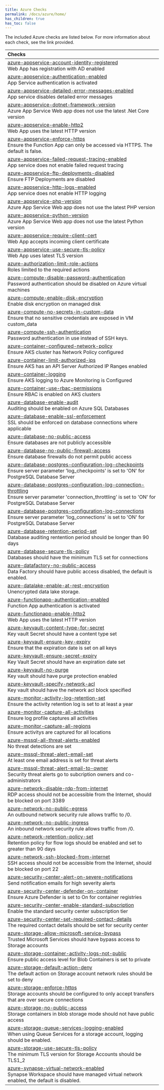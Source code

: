 ```yaml
---
title: Azure Checks
permalink: /docs/azure/home/
has_children: true
has_toc: false
---
```


The included Azure checks are listed below. For more information about each check, see the link provided.

| Checks |
|:------------|
|[azure-appservice-account-identity-registered](/docs/azure/appservice/account-identity-registered)<br>Web App has registration with AD enabled|
|[azure-appservice-authentication-enabled](/docs/azure/appservice/authentication-enabled)<br>App Service authentication is activated|
|[azure-appservice-detailed-error-messages-enabled](/docs/azure/appservice/detailed-error-messages-enabled)<br>App service disables detailed error messages|
|[azure-appservice-dotnet-framework-version](/docs/azure/appservice/dotnet-framework-version)<br>Azure App Service Web app does not use the latest .Net Core version|
|[azure-appservice-enable-http2](/docs/azure/appservice/enable-http2)<br>Web App uses the latest HTTP version|
|[azure-appservice-enforce-https](/docs/azure/appservice/enforce-https)<br>Ensure the Function App can only be accessed via HTTPS. The default is false.|
|[azure-appservice-failed-request-tracing-enabled](/docs/azure/appservice/failed-request-tracing-enabled)<br>App service does not enable failed request tracing|
|[azure-appservice-ftp-deployments-disabled](/docs/azure/appservice/ftp-deployments-disabled)<br>Ensure FTP Deployments are disabled|
|[azure-appservice-http-logs-enabled](/docs/azure/appservice/http-logs-enabled)<br>App service does not enable HTTP logging|
|[azure-appservice-php-version](/docs/azure/appservice/php-version)<br>Azure App Service Web app does not use the latest PHP version|
|[azure-appservice-python-version](/docs/azure/appservice/python-version)<br>Azure App Service Web app does not use the latest Python version|
|[azure-appservice-require-client-cert](/docs/azure/appservice/require-client-cert)<br>Web App accepts incoming client certificate|
|[azure-appservice-use-secure-tls-policy](/docs/azure/appservice/use-secure-tls-policy)<br>Web App uses latest TLS version|
|[azure-authorization-limit-role-actions](/docs/azure/authorization/limit-role-actions)<br>Roles limited to the required actions|
|[azure-compute-disable-password-authentication](/docs/azure/compute/disable-password-authentication)<br>Password authentication should be disabled on Azure virtual machines|
|[azure-compute-enable-disk-encryption](/docs/azure/compute/enable-disk-encryption)<br>Enable disk encryption on managed disk|
|[azure-compute-no-secrets-in-custom-data](/docs/azure/compute/no-secrets-in-custom-data)<br>Ensure that no sensitive credentials are exposed in VM custom_data|
|[azure-compute-ssh-authentication](/docs/azure/compute/ssh-authentication)<br>Password authentication in use instead of SSH keys.|
|[azure-container-configured-network-policy](/docs/azure/container/configured-network-policy)<br>Ensure AKS cluster has Network Policy configured|
|[azure-container-limit-authorized-ips](/docs/azure/container/limit-authorized-ips)<br>Ensure AKS has an API Server Authorized IP Ranges enabled|
|[azure-container-logging](/docs/azure/container/logging)<br>Ensure AKS logging to Azure Monitoring is Configured|
|[azure-container-use-rbac-permissions](/docs/azure/container/use-rbac-permissions)<br>Ensure RBAC is enabled on AKS clusters|
|[azure-database-enable-audit](/docs/azure/database/enable-audit)<br>Auditing should be enabled on Azure SQL Databases|
|[azure-database-enable-ssl-enforcement](/docs/azure/database/enable-ssl-enforcement)<br>SSL should be enforced on database connections where applicable|
|[azure-database-no-public-access](/docs/azure/database/no-public-access)<br>Ensure databases are not publicly accessible|
|[azure-database-no-public-firewall-access](/docs/azure/database/no-public-firewall-access)<br>Ensure database firewalls do not permit public access|
|[azure-database-postgres-configuration-log-checkpoints](/docs/azure/database/postgres-configuration-log-checkpoints)<br>Ensure server parameter 'log_checkpoints' is set to 'ON' for PostgreSQL Database Server|
|[azure-database-postgres-configuration-log-connection-throttling](/docs/azure/database/postgres-configuration-log-connection-throttling)<br>Ensure server parameter 'connection_throttling' is set to 'ON' for PostgreSQL Database Server|
|[azure-database-postgres-configuration-log-connections](/docs/azure/database/postgres-configuration-log-connections)<br>Ensure server parameter 'log_connections' is set to 'ON' for PostgreSQL Database Server|
|[azure-database-retention-period-set](/docs/azure/database/retention-period-set)<br>Database auditing rentention period should be longer than 90 days|
|[azure-database-secure-tls-policy](/docs/azure/database/secure-tls-policy)<br>Databases should have the minimum TLS set for connections|
|[azure-datafactory-no-public-access](/docs/azure/datafactory/no-public-access)<br>Data Factory should have public access disabled, the default is enabled.|
|[azure-datalake-enable-at-rest-encryption](/docs/azure/datalake/enable-at-rest-encryption)<br>Unencrypted data lake storage.|
|[azure-functionapp-authentication-enabled](/docs/azure/functionapp/authentication-enabled)<br>Function App authentication is activated|
|[azure-functionapp-enable-http2](/docs/azure/functionapp/enable-http2)<br>Web App uses the latest HTTP version|
|[azure-keyvault-content-type-for-secret](/docs/azure/keyvault/content-type-for-secret)<br>Key vault Secret should have a content type set|
|[azure-keyvault-ensure-key-expiry](/docs/azure/keyvault/ensure-key-expiry)<br>Ensure that the expiration date is set on all keys|
|[azure-keyvault-ensure-secret-expiry](/docs/azure/keyvault/ensure-secret-expiry)<br>Key Vault Secret should have an expiration date set|
|[azure-keyvault-no-purge](/docs/azure/keyvault/no-purge)<br>Key vault should have purge protection enabled|
|[azure-keyvault-specify-network-acl](/docs/azure/keyvault/specify-network-acl)<br>Key vault should have the network acl block specified|
|[azure-monitor-activity-log-retention-set](/docs/azure/monitor/activity-log-retention-set)<br>Ensure the activity retention log is set to at least a year|
|[azure-monitor-capture-all-activities](/docs/azure/monitor/capture-all-activities)<br>Ensure log profile captures all activities|
|[azure-monitor-capture-all-regions](/docs/azure/monitor/capture-all-regions)<br>Ensure activitys are captured for all locations|
|[azure-mssql-all-threat-alerts-enabled](/docs/azure/mssql/all-threat-alerts-enabled)<br>No threat detections are set|
|[azure-mssql-threat-alert-email-set](/docs/azure/mssql/threat-alert-email-set)<br>At least one email address is set for threat alerts|
|[azure-mssql-threat-alert-email-to-owner](/docs/azure/mssql/threat-alert-email-to-owner)<br>Security threat alerts go to subcription owners and co-administrators|
|[azure-network-disable-rdp-from-internet](/docs/azure/network/disable-rdp-from-internet)<br>RDP access should not be accessible from the Internet, should be blocked on port 3389|
|[azure-network-no-public-egress](/docs/azure/network/no-public-egress)<br>An outbound network security rule allows traffic to /0.|
|[azure-network-no-public-ingress](/docs/azure/network/no-public-ingress)<br>An inbound network security rule allows traffic from /0.|
|[azure-network-retention-policy-set](/docs/azure/network/retention-policy-set)<br>Retention policy for flow logs should be enabled and set to greater than 90 days|
|[azure-network-ssh-blocked-from-internet](/docs/azure/network/ssh-blocked-from-internet)<br>SSH access should not be accessible from the Internet, should be blocked on port 22|
|[azure-security-center-alert-on-severe-notifications](/docs/azure/security-center/alert-on-severe-notifications)<br>Send notification emails for high severity alerts|
|[azure-security-center-defender-on-container](/docs/azure/security-center/defender-on-container)<br>Ensure Azure Defender is set to On for container registries|
|[azure-security-center-enable-standard-subscription](/docs/azure/security-center/enable-standard-subscription)<br>Enable the standard security center subscription tier|
|[azure-security-center-set-required-contact-details](/docs/azure/security-center/set-required-contact-details)<br>The required contact details should be set for security center|
|[azure-storage-allow-microsoft-service-bypass](/docs/azure/storage/allow-microsoft-service-bypass)<br>Trusted Microsoft Services should have bypass access to Storage accounts|
|[azure-storage-container-activity-logs-not-public](/docs/azure/storage/container-activity-logs-not-public)<br>Ensure public access level for Blob Containers is set to private|
|[azure-storage-default-action-deny](/docs/azure/storage/default-action-deny)<br>The default action on Storage account network rules should be set to deny|
|[azure-storage-enforce-https](/docs/azure/storage/enforce-https)<br>Storage accounts should be configured to only accept transfers that are over secure connections|
|[azure-storage-no-public-access](/docs/azure/storage/no-public-access)<br>Storage containers in blob storage mode should not have public access|
|[azure-storage-queue-services-logging-enabled](/docs/azure/storage/queue-services-logging-enabled)<br>When using Queue Services for a storage account, logging should be enabled.|
|[azure-storage-use-secure-tls-policy](/docs/azure/storage/use-secure-tls-policy)<br>The minimum TLS version for Storage Accounts should be TLS1_2|
|[azure-synapse-virtual-network-enabled](/docs/azure/synapse/virtual-network-enabled)<br>Synapse Workspace should have managed virtual network enabled, the default is disabled.|
